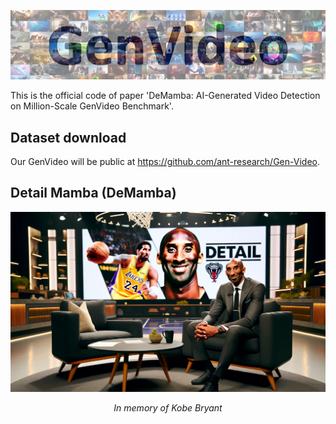 ![](figs/tab_fig.jpg)

This is the official code of paper 'DeMamba: AI-Generated Video Detection on Million-Scale GenVideo Benchmark'.

## Dataset download
Our GenVideo will be public at https://github.com/ant-research/Gen-Video.

## Detail Mamba (DeMamba)

![](figs/logo.png)
<p align="center"><em>In memory of Kobe Bryant</em></p>

